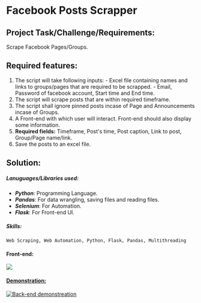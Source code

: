 # Facebook Posts Scrapper

## Project Task/Challenge/Requirements:
Scrape Facebook Pages/Groups.

## Required features:
  1. The script will take following inputs:
    - Excel file containing names and links to groups/pages that are required to be scrapped.
    - Email, Password of facebook account, Start time and End time.
  2. The script will scrape posts that are within required timeframe.
  3. The script shall ignore pinned posts incase of Page and Announcements incase of Groups.
  4. A Front-end with which user will interact. Front-end should also display some information.
  5. **Required fields:** Timeframe, Post's time, Post caption, Link to post, Group/Page name/link.
  6. Save the posts to an excel file.

## Solution:
##### Lanuguages/Libraries used: 
  * ***Python***: Programming Language.
  * ***Pandas***: For data wrangling, saving files and reading files.
  * ***Selenium***: For Automation.
  * ***Flask***: For Front-end UI.
##### Skills: 
    Web Scraping, Web Automation, Python, Flask, Pandas, Multithreading

#### Front-end:
<a><img src="https://i.imgur.com/mDYi43V.jpeg"></a>

#### [Demonstration:](https://www.youtube.com/watch?v=cJX5lsz1NiU)
[![Back-end demonstreation](https://img.youtube.com/vi/cJX5lsz1NiU/0.jpg)](https://www.youtube.com/watch?v=cJX5lsz1NiU)
